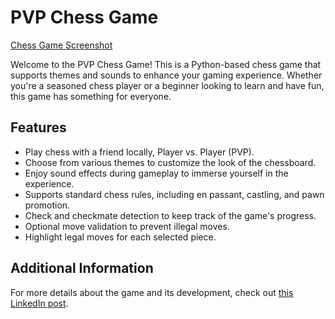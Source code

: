 # PVP Chess Game

[Chess Game Screenshot]([images/chess_game_screenshot.jpg](https://drive.google.com/file/d/16bB83NWssKIoAo_LSi3PPF9mU664grF8/view?usp=sharing))

Welcome to the PVP Chess Game! This is a Python-based chess game that supports themes and sounds to enhance your gaming experience. Whether you're a seasoned chess player or a beginner looking to learn and have fun, this game has something for everyone.

## Features
- Play chess with a friend locally, Player vs. Player (PVP).
- Choose from various themes to customize the look of the chessboard.
- Enjoy sound effects during gameplay to immerse yourself in the experience.
- Supports standard chess rules, including en passant, castling, and pawn promotion.
- Check and checkmate detection to keep track of the game's progress.
- Optional move validation to prevent illegal moves.
- Highlight legal moves for each selected piece.

## Additional Information
For more details about the game and its development, check out [this LinkedIn post](https://www.linkedin.com/posts/mahmoud-nader-112483228_chessgame-pythonprogramming-gamedevelopment-activity-7078327447460429824-s90I?utm_source=share&utm_medium=member_desktop).
